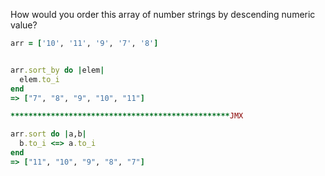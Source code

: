 

How would you order this array of number strings by descending numeric value?

```ruby
arr = ['10', '11', '9', '7', '8']


arr.sort_by do |elem|
  elem.to_i  
end  
=> ["7", "8", "9", "10", "11"]

*************************************************JMX

arr.sort do |a,b|
  b.to_i <=> a.to_i  
end  
=> ["11", "10", "9", "8", "7"]
